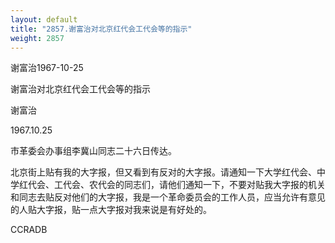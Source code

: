 ```yaml
---
layout: default
title: "2857.谢富治对北京红代会工代会等的指示"
weight: 2857
---
```


谢富治1967-10-25

谢富治对北京红代会工代会等的指示

谢富治

1967.10.25

市革委会办事组李冀山同志二十六日传达。

北京街上贴有我的大字报，但又看到有反对的大字报。请通知一下大学红代会、中学红代会、工代会、农代会的同志们，请他们通知一下，不要对贴我大字报的机关和同志去贴反对他们的大字报，我是一个革命委员会的工作人员，应当允许有意见的人贴大字报，贴一点大字报对我来说是有好处的。

CCRADB

